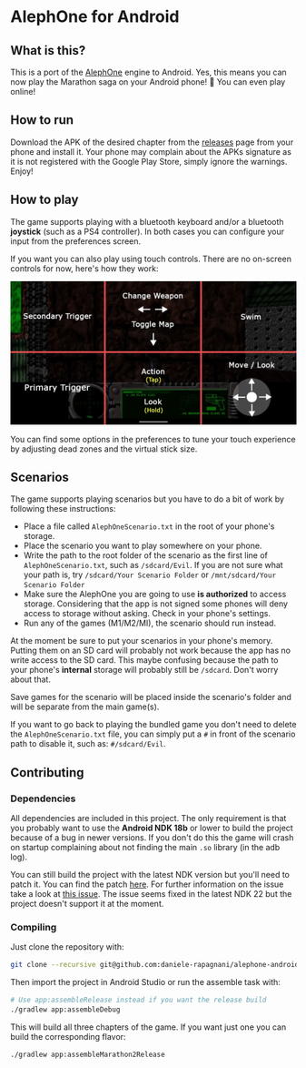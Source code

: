 # AlephOne for Android

## What is this?
This is a port of the [AlephOne](https://alephone.lhowon.org/) engine to Android.
Yes, this means you can now play the Marathon saga on your Android phone! :robot:
You can even play online!

## How to run
Download the APK of the desired chapter from the [releases](https://github.com/daniele-rapagnani/alephone-android/releases) page from your phone and install it.
Your phone may complain about the APKs signature as it is not registered with the Google Play Store, simply ignore the warnings. Enjoy!

## How to play

The game supports playing with a bluetooth keyboard and/or a bluetooth **joystick** (such as a PS4 controller).
In both cases you can configure your input from the preferences screen.

If you want you can also play using touch controls.
There are no on-screen controls for now, here's how they work:

![AlephOne Android Touch Controls](touch_controls.png)

You can find some options in the preferences to tune your touch experience by adjusting dead zones and the virtual stick size.

## Scenarios

The game supports playing scenarios but you have to do a bit of work by following these instructions:
- Place a file called `AlephOneScenario.txt` in the root of your phone's storage.
- Place the scenario you want to play somewhere on your phone.
- Write the path to the root folder of the scenario as the first line of `AlephOneScenario.txt`, such as `/sdcard/Evil`. If you are not sure what your path is, try `/sdcard/Your Scenario Folder` or `/mnt/sdcard/Your Scenario Folder`
- Make sure the AlephOne you are going to use **is authorized** to access storage. Considering that the app is not signed some phones will deny access to storage without asking. Check in your phone's settings.
- Run any of the games (M1/M2/MI), the scenario should run instead.

At the moment be sure to put your scenarios in your phone's memory. Putting them on an SD card will probably not work because the app has no write access to the SD card. This maybe confusing because the path to your phone's **internal** storage will probably still be `/sdcard`. Don't worry about that.

Save games for the scenario will be placed inside the scenario's folder and will be separate from the main game(s).

If you want to go back to playing the bundled game you don't need to delete the `AlephOneScenario.txt` file, you can simply put a `#` in front of the scenario path to disable it, such as: `#/sdcard/Evil`.

## Contributing

### Dependencies
All dependencies are included in this project. 
The only requirement is that you probably want to use the __Android NDK 18b__ or lower to build the project because of a bug in newer versions. If you don't do this the game will crash on startup complaining about not finding the main `.so` library (in the adb log).

You can still build the project with the latest NDK version but you'll need to patch it.
You can find the patch [here](https://android-review.googlesource.com/changes/platform%2Fndk~1318770/revisions/1/patch?zip.).
For further information on the issue take a look at [this issue](https://github.com/android/ndk/issues/929). The issue seems fixed in the latest NDK 22 but the project doesn't support it at the moment.

### Compiling
Just clone the repository with:

```sh
git clone --recursive git@github.com:daniele-rapagnani/alephone-android.git
```

Then import the project in Android Studio or run the assemble task with:

```sh
# Use app:assembleRelease instead if you want the release build
./gradlew app:assembleDebug
```

This will build all three chapters of the game.
If you want just one you can build the corresponding flavor:

```sh
./gradlew app:assembleMarathon2Release
```
